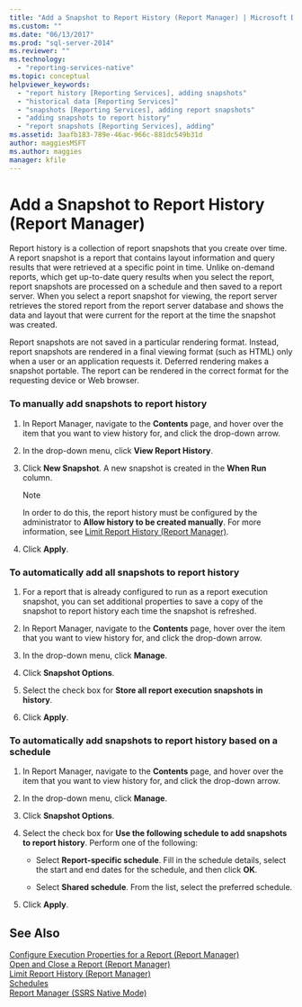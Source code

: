 ```yaml
---
title: "Add a Snapshot to Report History (Report Manager) | Microsoft Docs"
ms.custom: ""
ms.date: "06/13/2017"
ms.prod: "sql-server-2014"
ms.reviewer: ""
ms.technology: 
  - "reporting-services-native"
ms.topic: conceptual
helpviewer_keywords: 
  - "report history [Reporting Services], adding snapshots"
  - "historical data [Reporting Services]"
  - "snapshots [Reporting Services], adding report snapshots"
  - "adding snapshots to report history"
  - "report snapshots [Reporting Services], adding"
ms.assetid: 3aafb183-789e-46ac-966c-881dc549b31d
author: maggiesMSFT
ms.author: maggies
manager: kfile
---
```

# Add a Snapshot to Report History (Report Manager)
  Report history is a collection of report snapshots that you create over time. A report snapshot is a report that contains layout information and query results that were retrieved at a specific point in time. Unlike on-demand reports, which get up-to-date query results when you select the report, report snapshots are processed on a schedule and then saved to a report server. When you select a report snapshot for viewing, the report server retrieves the stored report from the report server database and shows the data and layout that were current for the report at the time the snapshot was created.  
  
 Report snapshots are not saved in a particular rendering format. Instead, report snapshots are rendered in a final viewing format (such as HTML) only when a user or an application requests it. Deferred rendering makes a snapshot portable. The report can be rendered in the correct format for the requesting device or Web browser.  
  
### To manually add snapshots to report history  
  
1.  In Report Manager, navigate to the **Contents** page, and hover over the item that you want to view history for, and click the drop-down arrow.  
  
2.  In the drop-down menu, click **View Report History**.  
  
3.  Click **New Snapshot**. A new snapshot is created in the **When Run** column.  
  
    > [!NOTE]  
    >  In order to do this, the report history must be configured by the administrator to **Allow history to be created manually**. For more information, see [Limit Report History &#40;Report Manager&#41;](../reports/limit-report-history-report-manager.md).  
  
4.  Click **Apply**.  
  
### To automatically add all snapshots to report history  
  
1.  For a report that is already configured to run as a report execution snapshot, you can set additional properties to save a copy of the snapshot to report history each time the snapshot is refreshed.  
  
2.  In Report Manager, navigate to the **Contents** page, hover over the item that you want to view history for, and click the drop-down arrow.  
  
3.  In the drop-down menu, click **Manage**.  
  
4.  Click **Snapshot Options**.  
  
5.  Select the check box for **Store all report execution snapshots in history**.  
  
6.  Click **Apply**.  
  
### To automatically add snapshots to report history based on a schedule  
  
1.  In Report Manager, navigate to the **Contents** page, and hover over the item that you want to view history for, and click the drop-down arrow.  
  
2.  In the drop-down menu, click **Manage**.  
  
3.  Click **Snapshot Options**.  
  
4.  Select the check box for **Use the following schedule to add snapshots to report history**. Perform one of the following:  
  
    -   Select **Report-specific schedule**. Fill in the schedule details, select the start and end dates for the schedule, and then click **OK**.  
  
    -   Select **Shared schedule**. From the list, select the preferred schedule.  
  
5.  Click **Apply**.  
  
## See Also  
 [Configure Execution Properties for a Report  &#40;Report Manager&#41;](../reports/configure-execution-properties-for-a-report-report-manager.md)   
 [Open and Close a Report &#40;Report Manager&#41;](../reports/open-and-close-a-report-report-manager.md)   
 [Limit Report History &#40;Report Manager&#41;](../reports/limit-report-history-report-manager.md)   
 [Schedules](../subscriptions/schedules.md)   
 [Report Manager  &#40;SSRS Native Mode&#41;](../report-manager-ssrs-native-mode.md)  
  
  
